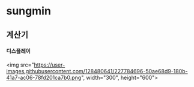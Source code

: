 # sungmin

## 계산기

#### 디스플레이

<img src="https://user-images.githubusercontent.com/128480641/227784696-50ae68d9-180b-41a7-ac06-78fd201ca7b0.png", width="300", height="600">
